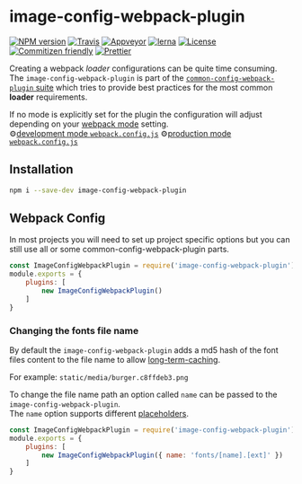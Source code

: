 # image-config-webpack-plugin

[![NPM version](https://badge.fury.io/js/image-config-webpack-plugin.svg)](https://www.npmjs.com/package/image-config-webpack-plugin) 
[![Travis](https://img.shields.io/travis/namics/webpack-config-plugins.svg)](https://travis-ci.org/namics/webpack-config-plugins)
[![Appveyor](https://ci.appveyor.com/api/projects/status/9aes52639g1uwk89/branch/master?svg=true)](https://ci.appveyor.com/project/namics/webpack-config-plugins/branch/master)
[![lerna](https://img.shields.io/badge/maintained%20with-lerna-cc00ff.svg)](https://lernajs.io/) 
[![License](https://img.shields.io/badge/license-MIT-green.svg)](http://opensource.org/licenses/MIT) 
[![Commitizen friendly](https://img.shields.io/badge/commitizen-friendly-brightgreen.svg)](http://commitizen.github.io/cz-cli/) 
[![Prettier](https://img.shields.io/badge/Code%20Style-Prettier-green.svg)](https://github.com/prettier/prettier)

Creating a webpack *loader* configurations can be quite time consuming.  
The `image-config-webpack-plugin` is part of the [`common-config-webpack-plugin` suite](https://github.com/namics/webpack-config-plugins) which tries to provide best practices for the most common **loader** requirements.  

If no mode is explicitly set for the plugin the configuration will adjust depending on your [webpack mode](https://webpack.js.org/concepts/mode/) setting.  
⚙️[development mode `webpack.config.js`](https://github.com/namics/webpack-config-plugins/blob/master/packages/image-config-webpack-plugin/config/development.config.js)
⚙️[production mode `webpack.config.js`](https://github.com/namics/webpack-config-plugins/blob/master/packages/image-config-webpack-plugin/config/production.config.js)


## Installation

```bash
npm i --save-dev image-config-webpack-plugin
```

## Webpack Config

In most projects you will need to set up project specific options but you can still use all or
some common-config-webpack-plugin parts.

```js
const ImageConfigWebpackPlugin = require('image-config-webpack-plugin');
module.exports = {
    plugins: [
        new ImageConfigWebpackPlugin()
    ]
}
```

### Changing the fonts file name

By default the `image-config-webpack-plugin` adds a md5 hash of the font files content to the file name
to allow [long-term-caching](https://developers.google.com/web/fundamentals/performance/webpack/use-long-term-caching).

For example: `static/media/burger.c8ffdeb3.png` 

To change the file name path an option called `name` can be passed to the `image-config-webpack-plugin`.  
The `name` option supports different [placeholders](https://github.com/webpack-contrib/file-loader#placeholders).

```js
const ImageConfigWebpackPlugin = require('image-config-webpack-plugin');
module.exports = {
    plugins: [
        new ImageConfigWebpackPlugin({ name: 'fonts/[name].[ext]' })
    ]
}
```
